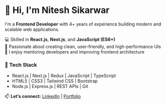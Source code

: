 # 👋 Hi, I'm Nitesh Sikarwar

I'm a **Frontend Developer** with 4+ years of experience building modern and scalable web applications.

💻 Skilled in **React.js**, **Next.js**, and **JavaScript (ES6+)**  
🚀 Passionate about creating clean, user-friendly, and high-performance UIs  
🤝 I enjoy mentoring developers and improving frontend architecture  

### 🧰 Tech Stack
- React.js | Next.js | Redux | JavaScript | TypeScript  
- HTML5 | CSS3 | Tailwind CSS | Bootstrap  
- Node.js | Express.js | REST APIs | Git

📫 **Let’s connect:** [LinkedIn](https://www.linkedin.com/in/your-profile) | [Portfolio](https://your-portfolio-link.com)
